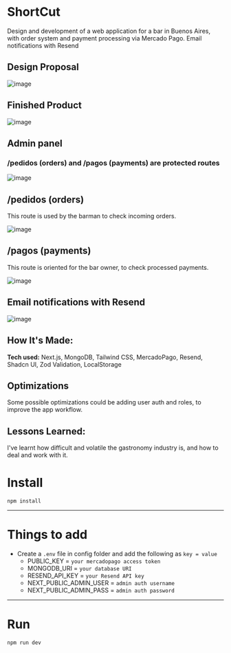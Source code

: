 # ShortCut
Design and development of a web application for a bar in Buenos Aires, with order system and payment processing via Mercado Pago. Email notifications with Resend

## Design Proposal
![image](https://github.com/manuel-barreiro/InTime/assets/103281038/349be509-3245-4b7c-8086-c92694e23601)

## Finished Product
![image](https://github.com/manuel-barreiro/InTime/assets/103281038/f04fa574-4225-42a9-bc50-a00f72617f97)

## Admin panel
### /pedidos (orders) and /pagos (payments) are protected routes
![image](https://github.com/manuel-barreiro/InTime/assets/103281038/8e10c644-4f1e-4300-8a66-dd6ea6d4102d)

## /pedidos (orders) 

This route is used by the barman to check incoming orders.

![image](https://github.com/manuel-barreiro/InTime/assets/103281038/a6e9781f-597e-4050-b0f5-7a40363d2a62)

## /pagos (payments)

This route is oriented for the bar owner, to check processed payments.

![image](https://github.com/manuel-barreiro/InTime/assets/103281038/9247d16b-3910-4dcb-a969-9aba888ad91b)

## Email notifications with Resend

![image](https://github.com/manuel-barreiro/InTime/assets/103281038/0cdb5685-8156-4265-a87c-8843626884af)


## How It's Made:

**Tech used:** Next.js, MongoDB, Tailwind CSS, MercadoPago, Resend, Shadcn UI, Zod Validation, LocalStorage

## Optimizations

Some possible optimizations could be adding user auth and roles, to improve the app workflow.

## Lessons Learned:

I've learnt how difficult and volatile the gastronomy industry is, and how to deal and work with it.


# Install

`npm install`

---

# Things to add

- Create a `.env` file in config folder and add the following as `key = value`
  - PUBLIC_KEY = `your mercadopago access token`
  - MONGODB_URI = `your database URI`
  - RESEND_API_KEY = `your Resend API key`
  - NEXT_PUBLIC_ADMIN_USER = `admin auth username`
  - NEXT_PUBLIC_ADMIN_PASS = `admin auth password`

---

# Run

`npm run dev`
